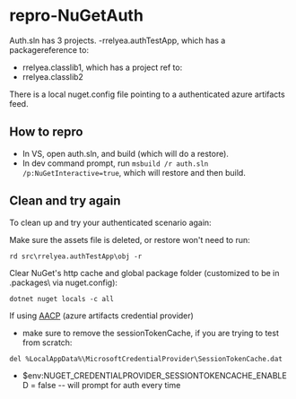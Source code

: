 # repro-NuGetAuth

Auth.sln has 3 projects.
-rrelyea.authTestApp, which has a packagereference to:
- rrelyea.classlib1, which has a project ref to:
- rrelyea.classlib2

There is a local nuget.config file pointing to a authenticated azure artifacts feed.

## How to repro
- In VS, open auth.sln, and build (which will do a restore).
- In dev command prompt, run `msbuild /r auth.sln /p:NuGetInteractive=true`, which will restore and then build.

## Clean and try again
To clean up and try your authenticated scenario again:

Make sure the assets file is deleted, or restore won't need to run:

`rd src\rrelyea.authTestApp\obj -r`

Clear NuGet's http cache and global package folder (customized to be in .packages\ via nuget.config):

`dotnet nuget locals -c all`

If using [AACP](https://github.com/Microsoft/artifacts-credprovider) (azure artifacts credential provider)
- make sure to remove the sessionTokenCache, if you are trying to test from scratch:

`del %LocalAppData%\MicrosoftCredentialProvider\SessionTokenCache.dat`

- $env:NUGET_CREDENTIALPROVIDER_SESSIONTOKENCACHE_ENABLED = false          -- will prompt for auth every time